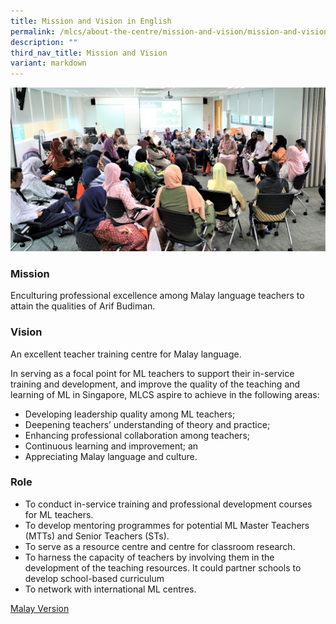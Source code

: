 ```yaml
---
title: Mission and Vision in English
permalink: /mlcs/about-the-centre/mission-and-vision/mission-and-vision-in-english/
description: ""
third_nav_title: Mission and Vision
variant: markdown
---
```


![](/images/028.JPG)
### Mission 

Enculturing professional excellence among Malay language teachers to attain the qualities of Arif Budiman.

### Vision

An excellent teacher training centre for Malay language.

In serving as a focal point for ML teachers to support their in-service training and development, and improve the quality of the teaching and learning of ML in Singapore, MLCS aspire to achieve in the following areas:

*   Developing leadership quality among ML teachers;
*   Deepening teachers’ understanding of theory and practice;
*   Enhancing professional collaboration among teachers;
*   Continuous learning and improvement; an
*   Appreciating Malay language and culture.

### Role

*   To conduct in-service training and professional development courses for ML teachers.
*   To develop mentoring programmes for potential ML Master Teachers (MTTs) and Senior Teachers (STs).
*   To serve as a resource centre and centre for classroom research.
*   To harness the capacity of teachers by involving them in the development of the teaching resources. It could partner schools to develop school-based curriculum
*   To network with international ML centres.

[Malay Version](/mlcs/about-the-centre/mission-and-vision)